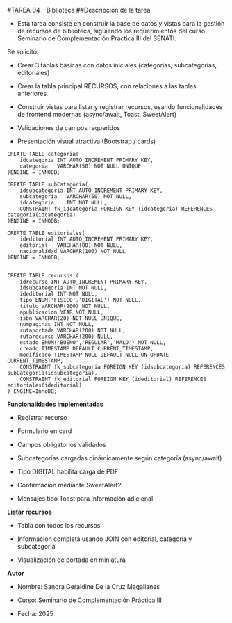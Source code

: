#TAREA 04 – Biblioteca
##Descripción de la tarea

 * Esta tarea consiste en construir la base de datos y vistas para la gestión de recursos de biblioteca, siguiendo los requerimientos del curso Seminario de Complementación Práctica III del SENATI.

Se solicitó:

* Crear 3 tablas básicas con datos iniciales (categorías,   subcategorías, editoriales)

* Crear la tabla principal RECURSOS, con relaciones a las tablas anteriores

* Construir vistas para listar y registrar recursos, usando funcionalidades de frontend modernas (async/await, Toast, SweetAlert)

* Validaciones de campos requeridos

* Presentación visual atractiva (Bootstrap / cards)

````
CREATE TABLE categoria(
    idcategoria INT AUTO_INCREMENT PRIMARY KEY,
    categoria   VARCHAR(50) NOT NULL UNIQUE
)ENGINE = INNODB;
````

````
CREATE TABLE subCategoria(
    idsubcategoria INT AUTO_INCREMENT PRIMARY KEY, 
    subcategoria   VARCHAR(50) NOT NULL,
    idcategoria    INT NOT NULL,
    CONSTRAINT fk_idcategoria FOREIGN KEY (idcategoria) REFERENCES categoria(idcategoria)
)ENGINE = INNODB;

````

````
CREATE TABLE editoriales(
    ideditorial INT AUTO_INCREMENT PRIMARY KEY, 
    editorial   VARCHAR(80) NOT NULL,
    nacionalidad VARCHAR(100) NOT NULL
)ENGINE = INNODB;

````

````

CREATE TABLE recursos (
    idrecurso INT AUTO_INCREMENT PRIMARY KEY,
    idsubcategoria INT NOT NULL,
    ideditorial INT NOT NULL,
    tipo ENUM('FISICO','DIGITAL') NOT NULL,
    titulo VARCHAR(200) NOT NULL,
    apublicacion YEAR NOT NULL,
    isbn VARCHAR(20) NOT NULL UNIQUE,
    numpaginas INT NOT NULL,
    rutaportada VARCHAR(200) NOT NULL,
    rutarecurso VARCHAR(200) NULL,
    estado ENUM('BUENO','REGULAR','MALO') NOT NULL,
    creado TIMESTAMP DEFAULT CURRENT_TIMESTAMP,
    modificado TIMESTAMP NULL DEFAULT NULL ON UPDATE CURRENT_TIMESTAMP,
    CONSTRAINT fk_subcategoria FOREIGN KEY (idsubcategoria) REFERENCES subCategoria(idsubcategoria),
    CONSTRAINT fk_editorial FOREIGN KEY (ideditorial) REFERENCES editoriales(ideditorial)
) ENGINE=InnoDB;

````
 **Funcionalidades implementadas**

 * Registrar recurso

 * Formulario en card

 * Campos obligatorios validados

 * Subcategorías cargadas dinámicamente según categoría (async/await)

 * Tipo DIGITAL habilita carga de PDF

 * Confirmación mediante SweetAlert2

 * Mensajes tipo Toast para información adicional

**Listar recursos**

 * Tabla con todos los recursos

 * Información completa usando JOIN con editorial, categoría y subcategoría

 * Visualización de portada en miniatura


**Autor**

 * Nombre: Sandra Geraldine De la Cruz Magallanes

 * Curso: Seminario de Complementación Práctica III 

 * Fecha: 2025